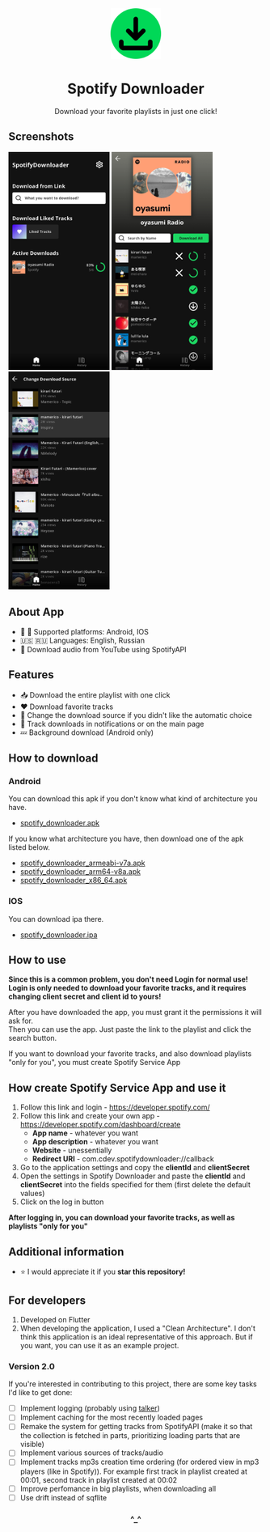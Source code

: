 <div align="center">
<img src="https://raw.githubusercontent.com/C0ntrolDev/spotify_downloader/main/github_images/app_icon.png" width="100"/>
</div>
<h1 align="center">
Spotify Downloader
</h1>
<div align="center">
Download your favorite playlists in just one click!
</div>

## Screenshots

<img src="https://raw.githubusercontent.com/C0ntrolDev/spotify_downloader/main/github_images/main_screen.png" width="200" /> <img src="https://raw.githubusercontent.com/C0ntrolDev/spotify_downloader/main/github_images/download_screen.png" width="200" /> <img src="https://raw.githubusercontent.com/C0ntrolDev/spotify_downloader/main/github_images/change_source_screen.png" width="200" />

## About App

- 📱 🍎 Supported platforms: Android, IOS
- 🇺🇸 🇷🇺 Languages: English, Russian
- 🎥 Download audio from YouTube using SpotifyAPI

## Features 

- 📥 Download the entire playlist with one click
- ❤️ Download favorite tracks
- 🔄 Change the download source if you didn't like the automatic choice
- 🔔 Track downloads in notifications or on the main page
- 💤 Background download (Android only)

## How to download

### Android

You can download this apk if you don't know what kind of architecture you have.
- [spotify_downloader.apk](https://github.com/C0ntrolDev/spotify_downloader/releases/download/v1.1.3/spotify_downloader.apk)

If you know what architecture you have, then download one of the apk listed below.
- [spotify_downloader_armeabi-v7a.apk](https://github.com/C0ntrolDev/spotify_downloader/releases/download/v1.1.3/spotify_downloader_armeabi-v7a.apk)
- [spotify_downloader_arm64-v8a.apk](https://github.com/C0ntrolDev/spotify_downloader/releases/download/v1.1.3/spotify_downloader_arm64-v8a.apk)
- [spotify_downloader_x86_64.apk](https://github.com/C0ntrolDev/spotify_downloader/releases/download/v1.1.3/spotify_downloader_x86_64.apk)

### IOS

You can download ipa there.
- [spotify_downloader.ipa](https://github.com/C0ntrolDev/spotify_downloader/releases/download/v1.1.3/spotify_downloader.ipa)

## How to use

**Since this is a common problem, you don't need Login for normal use! Login is only needed to download your favorite tracks, and it requires changing client secret and client id to yours!**

After you have downloaded the app, you must grant it the permissions it will ask for.   
Then you can use the app. Just paste the link to the playlist and click the search button.

If you want to download your favorite tracks, and also download playlists "only for you", you must create Spotify Service App

## How create Spotify Service App and use it

1. Follow this link and login - https://developer.spotify.com/
2. Follow this link and create your own app - https://developer.spotify.com/dashboard/create  
   - __App name__ - whatever you want
   - __App description__ - whatever you want
   - __Website__ - unessentially
   - __Redirect URI__ - com.cdev.spotifydownloader://callback
3. Go to the application settings and copy the __clientId__ and __clientSecret__
4. Open the settings in Spotify Downloader and paste the __clientId__ and __clientSecret__ into the fields specified for them (first delete the default values)
5. Click on the log in button

__After logging in, you can download your favorite tracks, as well as playlists "only for you"__



## Additional information
- ⭐ I would appreciate it if you **star this repository!**

## For developers
1. Developed on Flutter
2. When developing the application, I used a "Clean Architecture". I don't think this application is an ideal representative of this approach. But if you want, you can use it as an example project.

### Version 2.0

If you're interested in contributing to this project, there are some key tasks I'd like to get done:

- [ ] Implement logging (probably using [talker](https://github.com/Frezyx/talker))
- [ ] Implement caching for the most recently loaded pages
- [ ] Remake the system for getting tracks from SpotifyAPI (make it so that the collection is fetched in parts, prioritizing loading parts that are visible)
- [ ] Implement various sources of tracks/audio
- [ ] Implement tracks mp3s creation time ordering (for ordered view in mp3 players (like in Spotify)). For example first track in playlist created at 00:01, second track in playlist created at 00:02
- [ ] Improve perfomance in big playlists, when downloading all
- [ ] Use drift instead of sqflite

<h3 align="center">
^_^
</h3>
